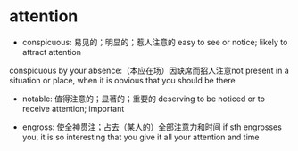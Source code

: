 # attention

- conspicuous: 易见的；明显的；惹人注意的 easy to see or notice; likely to attract attention

conspicuous by your absence:（本应在场）因缺席而招人注意not present in a situation or place, when it is obvious that you should be there

- notable: 值得注意的；显著的；重要的 deserving to be noticed or to receive attention; important

- engross: 使全神贯注；占去（某人的）全部注意力和时间 if sth engrosses you, it is so interesting that you give it all your attention and time
